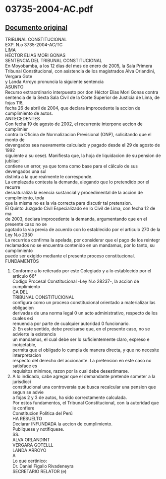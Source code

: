 
03735-2004-AC.pdf
=================
  
[Documento original](https://tc.gob.pe/jurisprudencia/2005/03735-2004-AC.pdf)  
---  
TRIBUNAL CONSTITUCIONAL  
EXP. N.o 3735-2004-AC/TC  
LIMA  
HÉCTOR ELIAS MORI GONAS  
SENTENCIA DEL TRIBUNAL CONSTITUCIONAL  
En Moyobamba, a los 12 dias del mes de enero de 2005, la Sala Primera  
Tribunal Constitucional, con asistencia de los magistrados Alva Orlandini, Vergara Gote  
y Landa Arroyo pronuncia la siguiente sentencia  
ASUNTO  
Recurso extraordinario interpuesto por don Héctor Elias Mori Gonas contra  
sentencia de la Sexta Sala Civil de la Corte Superior de Justicia de Lima, de fojas 118,  
fecha 26 de abril de 2004, que declara improcedente la accion de cumplimiento de autos.  
ANTECEDENTES  
Con fecha 19 de agosto de 2002, el recurrente interpone accion de cumplimier  
contra la Oficina de Normalizacion Previsional (ONP), solicitando que el monto de  
devengados sea nuevamente calculado y pagado desde el 29 de agosto de 1992  
siguiente a su cese). Manifiesta que, la hoja de liquidacion de su pension de jubilaci  
contiene un error, ya que toma como base para el câlculo de sus devengados una sul  
distinta a la que realmente le corresponde.  
La emplazada contesta la demanda, alegando que lo pretendido por el recurre  
desnaturaliza la esencia sustancial y procedimental de la accion de cumplimiento, toda  
que la misma no es la via correcta para discutir tal pretension.  
El Quinto Juzgado Civil Especializado en lo Civil de Lima, con fecha 12 de ma  
de 2003, declara improcedente la demanda, argumentando que en el presente caso no se  
agotado la via previa de acuerdo con lo establecido por el articulo 270 de la Ley N.o 2350  
La recurrida confirma la apelada, por considerar que el pago de los reintegr  
reclamados no se encuentra contenido en un mandamus, por lo tanto, su cumplimiento  
puede ser exigido mediante el presente proceso constitucional.  
FUNDAMENTOS  
1. Conforme a lo reiterado por este Colegiado y a lo establecido por el articulo 66°  
Codigo Procesal Constitucional -Ley N.o 28237-, la accion de cumplimiento  
CA DEL  
TRIBUNAL CONSTITUCIONAL  
configura como un proceso constitucional orientado a materializar las obligacion  
derivadas de una norma legal 0 un acto administrativo, respecto de los cuales exi  
renuencia por parte de cualquier autoridad 0 funcionario.  
2: En este sentido, debe precisarse que, en el presente caso, no se advierte la existencia  
un mandamus, el cual debe ser lo suficientemente claro, expreso e inobjetable,  
permita que el obligado lo cumpla de manera directa, y que no necesite interpretacion  
respecto del derecho del accionante. La pretension en este caso no satisface es  
requisitos minimos, razon por la cual debe desestimarse.  
3. A lo indicado, cabe agregar que el demandante pretende someter a la jurisdicci  
constitucional una controversia que busca recalcular una pension que segun se advie  
a fojas 2 y 3 de autos, ha sido correctamente calculada.  
Por estos fundamentos, el Tribunal Constitucional, con la autoridad que le confiere  
Constitucion Politica del Perû  
HA RESUELTO  
Declarar INFUNDADA la accion de cumplimiento.  
Publiquese y notifiquese.  
SS.  
ALVA ORLANDINT  
VERGARA GOTELLL  
LANDA ARROYO  
A  
Lo que certinico:  
Dr. Daniel Figallo Rivadeneyra  
SECRETARIO RELATOR (e)